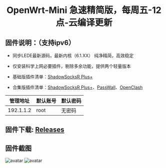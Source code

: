 <div align="center">
<h1>OpenWrt-Mini  急速精简版，每周五-12点-云编译更新</h1>
</div>

## 固件说明：（支持ipv6）

 - 同步LEDE最新源码，最新内核（6.1.XX）  纯净精简，高效稳定

 - 仅安装科学上网必要插件，剔除多余功能，提供两个轻量版本

 - 基础版插件清单：[ShadowSocksR Plus+](https://github.com/fw876/helloworld.git)

 - 合集版插件清单：[ShadowSocksR Plus+](https://github.com/fw876/helloworld.git)、[PassWall](https://github.com/xiaorouji/openwrt-passwall.git)、[OpenClash](https://github.com/vernesong/OpenClash.git.git)

| 管理地址  | 默认账号 | 默认密码 |
| ---- | ---- | ---- |
| 192.1.1.2 | root | 无密码 |

## 固件下载:   [Releases](https://github.com/TraderWukong/OpenWrt-Mini/releases) 

## 固件截图

![avatar](https://github.com/TraderWukong/OpenWrt-Mini/blob/main/jpg/OpenWrt-1.jpg)
![avatar](https://github.com/TraderWukong/OpenWrt-Mini/blob/main/jpg/OpenWrt-2.jpg)
